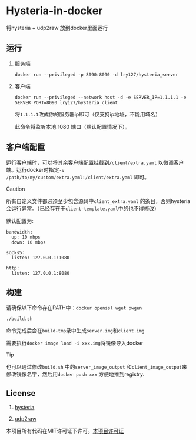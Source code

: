 # Hysteria-in-docker

将hysteria + udp2raw 放到docker里面运行

## 运行

1. 服务端
   
   ```
   docker run --privileged -p 8090:8090 -d lry127/hysteria_server
   ```

2. 客户端
   
   ```
   docker run --privileged --network host -d -e SERVER_IP=1.1.1.1 -e SERVER_PORT=8090 lry127/hysteria_client
   ```
   
   将`1.1.1.1`改成你的服务器ip即可（仅支持ip地址，不能用域名）
   
   此命令将监听本地 1080 端口（默认配置情况下）。

## 客户端配置

运行客户端时，可以将其余客户端配置挂载到`/client/extra.yaml` 以微调客户端。运行docker时指定`-v /path/to/my/custom/extra.yaml:/client/extra.yaml` 即可。

> [!CAUTION]
> 
> 所有自定义文件都必须至少包含源码中`client_extra.yaml` 的条目，否则hysteria会运行异常。（已经存在于`client-template.yaml`中的也不得修改）

默认配置为:

```
bandwidth: 
  up: 10 mbps
  down: 10 mbps

socks5:
  listen: 127.0.0.1:1080 

http:
  listen: 127.0.0.1:8080
```

## 构建

请确保以下命令存在PATH中：`docker openssl wget pwgen`

```
./build.sh
```

命令完成后会在`build-tmp`录中生成`server.img`和`client.img`

需要执行`docker image load -i xxx.img`将镜像导入docker

> [!TIP]
> 也可以通过修改`build.sh` 中的`server_image_output` 和`client_image_output`来修改镜像名字，然后用`docker push xxx` 方便地推到registry.

## License

1. [hysteria](https://github.com/apernet/hysteria/blob/master/LICENSE.md)

2. [udp2raw](https://github.com/wangyu-/udp2raw/blob/unified/LICENSE.md)

本项目所有代码在MIT许可证下许可。[本项目许可证](https://github.com/lry127/hysteria-in-docker/blob/master/LICENSE)
